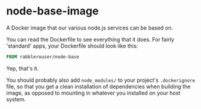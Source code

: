 # node-base-image
A Docker image that our various node.js services can be based on.

You can read the Dockerfile to see everything that it does. For fairly 'standard' apps, your Dockerfile should look like
this:

```Dockerfile
FROM rabblerouser/node-base
```

Yep, that's it.

You should probably also add `node_modules/` to your project's `.dockerignore` file, so that you get a clean
installation of dependencies when building the image, as opposed to mounting in whatever you installed on your host
system.
